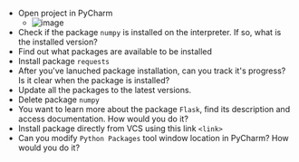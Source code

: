 - Open project in PyCharm
  - ![image](./)
- Check if the package `numpy` is installed on the interpreter.
If so, what is the installed version?
- Find out what packages are available to be installed
- Install package `requests`
- After you've lanuched package installation, can you track it's progress? 
Is it clear when the package is installed?
- Update all the packages to the latest versions.
- Delete package `numpy`
- You want to learn more about the package `Flask`, find its description and access documentation. 
How would you do it?
- Install package directly from VCS using this link `<link>`
- Can you modify `Python Packages` tool window location in PyCharm? How would you do it?